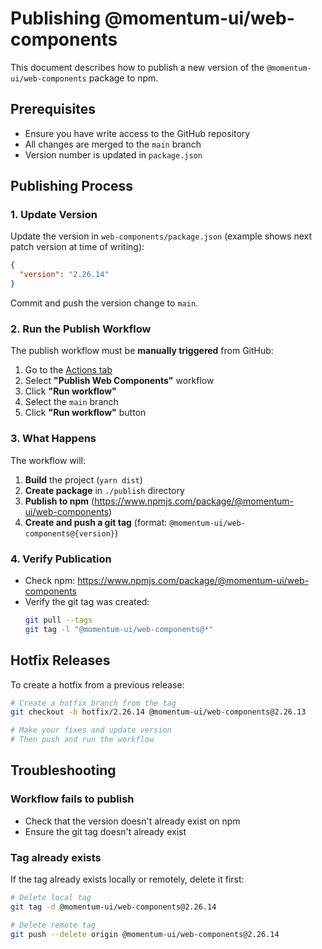 # Publishing @momentum-ui/web-components

This document describes how to publish a new version of the `@momentum-ui/web-components` package to npm.

## Prerequisites

- Ensure you have write access to the GitHub repository
- All changes are merged to the `main` branch
- Version number is updated in `package.json`

## Publishing Process

### 1. Update Version

Update the version in `web-components/package.json` (example shows next patch version at time of writing):

```json
{
  "version": "2.26.14"
}
```

Commit and push the version change to `main`.

### 2. Run the Publish Workflow

The publish workflow must be **manually triggered** from GitHub:

1. Go to the [Actions tab](https://github.com/momentum-design/momentum-ui/actions)
2. Select **"Publish Web Components"** workflow
3. Click **"Run workflow"**
4. Select the `main` branch
5. Click **"Run workflow"** button

### 3. What Happens

The workflow will:

1. **Build** the project (`yarn dist`)
2. **Create package** in `./publish` directory
3. **Publish to npm** (https://www.npmjs.com/package/@momentum-ui/web-components)
4. **Create and push a git tag** (format: `@momentum-ui/web-components@{version}`)

### 4. Verify Publication

- Check npm: https://www.npmjs.com/package/@momentum-ui/web-components
- Verify the git tag was created:
  ```bash
  git pull --tags
  git tag -l "@momentum-ui/web-components@*"
  ```

## Hotfix Releases

To create a hotfix from a previous release:

```bash
# Create a hotfix branch from the tag
git checkout -b hotfix/2.26.14 @momentum-ui/web-components@2.26.13

# Make your fixes and update version
# Then push and run the workflow
```

## Troubleshooting

### Workflow fails to publish

- Check that the version doesn't already exist on npm
- Ensure the git tag doesn't already exist

### Tag already exists

If the tag already exists locally or remotely, delete it first:

```bash
# Delete local tag
git tag -d @momentum-ui/web-components@2.26.14

# Delete remote tag
git push --delete origin @momentum-ui/web-components@2.26.14
```
